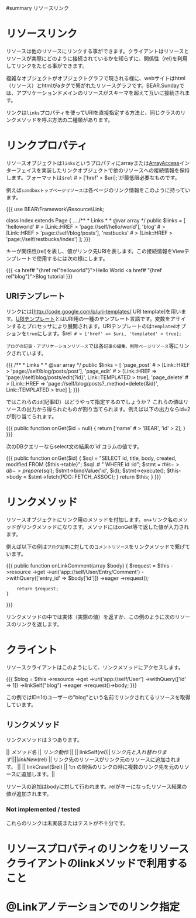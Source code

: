#summary リソースリンク

# リソースリンク 

リソースは他のリソースにリンクする事ができます。クライアントはリソースとリソースが実際にどのように接続されているかを知らずに、関係性（rel)を利用してリンクをたどる事ができます。

複雑なオブジェクトがオブジェクトグラフで現される様に、webサイトはhtml（リソース）とhtmlがaタグで繋がれたリソースグラフです。BEAR.Sundayでは、アプリケーションドメインのリソースがスキーマを超えて互いに接続されます。

リンクは`links`プロパティを使ってURIを直接指定する方法と、同じクラスのリンクメソッドを呼ぶ方法の二種類があります。

# リンクプロパティ 

リソースオブジェクトは`links`というプロパティにarrayまたは[ArrayAccess](http://php.net/manual/ja/class.arrayaccess.php)インターフェイスを実装したリンクオブジェクトで他のリソースへの接続情報を保持します。フォーマットは`$rel` # > ['href' > $uri];`が最低限必要なものです。

例えば`sandboxトップページリソース`は各ページのリンク情報をこのように持っています。

{{{
use BEAR\Framework\Resource\Link;

class Index extends Page
{
...
    /**
     * Links
     *
     * @var array
     */
    public $links = [
        'helloworld' # > [Link::HREF > 'page://self/hello/world'],
        'blog' # > [Link::HREF > 'page://self/blog/posts'],
        'restbucks' # > [Link::HREF > 'page://self/restbucks/index']
    ];
}}}

キーが関係性(rel)を表し、値がリンク先URIを表します。この接続情報をViewテンプレートで使用するには次の様にします。

{{{
<a href# "{href rel"helloworld"}">Hello World</a>
<a href# "{href rel"blog"}">Blog tutorial</a>
}}}


## URIテンプレート 

リンクには[http://code.google.com/p/uri-templates/ URI template]を用います。[URIテンプレート](http://code.google.com/p/uri-templates/)とはURI用の一種のテンプレート言語です。変数をアサインするとプロセッサにより展開されます。URIテンプレートのは`templated`オプションを`true`にします。$rel` # > ['href' => $uri, 'templated' > true];`

`ブログの記事・アプリケーションリソース`では各`記事の編集、削除ページリソース`等にリンクされています。

{{{
    /**
     * Links
     *
     * @var array
     */
    public $links = [
        'page_post' # > [Link::HREF > 'page://self/blog/posts/post'],
        'page_edit' # > [Link::HREF => 'page://self/blog/posts/edit{?id}', Link::TEMPLATED > true],
        'page_delete' # > [Link::HREF => 'page://self/blog/posts?_method=delete{&id}', Link::TEMPLATED > true]
    ];
}}}

ではこれらの`id`(記事ID）はどうやって指定するのでしょうか？
これらの値はリソースの出力から得られたものが割り当てられます。例えば以下の出力ならid=2が割り当てられます。

{{{
    public function onGet($id = null)
    {
         return ['name' # > 'BEAR', 'id' > 2];
    }
}}}

次のDBクエリーならselect文の結果の'id'コラムの値です。

{{{
    public function onGet($id)
    {
        $sql = "SELECT id, title, body, created, modified FROM {$this->table}";
            $sql .# " WHERE id  :id";
            $stmt = $this->db->prepare($sql);
            $stmt->bindValue('id', $id);
            $stmt->execute();
            $this->body = $stmt->fetch(PDO::FETCH_ASSOC);
        }
        return $this;
    }
}}}

# リンクメソッド 

リソースオブジェクトにリンク用のメソッドを付加します。`on`+リンク名のメソッドがリンクメソッドになります。メソッドにはonGet等で返した値が入力されます。

例えば以下の例は`ブログ記事`に対しての`コメントリソース`をリンクメソッドで繋げています。

{{{
    public function onLinkComment(array $body)
    {
        $request = $this
        ->resource
        ->get
        ->uri('app://self/User/Entry/Comment')
        ->withQuery(['entry_id' => $body['id']])
        ->eager
        ->request();

        return $request;
    }
}}}

リンクメソッドの中では実体（実際の値）を返すか、この例のように次のリソースのリンクを返します。

# クライント 

リソースクライアントはこのようにして、リンクメソッドにアクセスします。

{{{
$blog = $this
->resource
->get
->uri('app://self/User')
->withQuery(['id' => 1])
->linkSelf("blog")
->eager
->request()->body;
}}}

この例ではID=1のユーザーの"blog"という名前でリンクされてるリソースを取得しています。

## リンクメソッド 

リンクメソッドは３つあります。

|| *メソッド名* || *リンク動作* ||
|| linkSelf($rel) || リンク先と入れ替わります ||
|| linkNew($rel) || リンク先のリソースがリンク元のリソースに追加されます。 ||
|| linkCrawl($rel) || 1:n の関係のリンクの時に複数のリンク先を元のリソースに追加します。||

リソースの追加はbodyに対して行われます。relがキーになったリソース結果の値が追加されます。

### Not implemented / tested 

これらのリンクは未実装またはテストが不十分です。

 # リソースプロパティのリンクをリソースクライアントのlinkメソッドで利用すること
 # @Linkアノテーションでのリンク指定